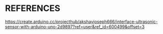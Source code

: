 # REFERENCES
https://create.arduino.cc/projecthub/akshayjoseph666/interface-ultrasonic-sensor-with-arduino-uno-2d9897?ref=user&ref_id=600499&offset=3
